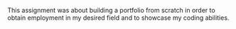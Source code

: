 This assignment was about building a portfolio from scratch in order to obtain employment in my desired field and to showcase my coding abilities.

